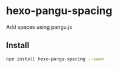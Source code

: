 # hexo-pangu-spacing
Add spaces using pangu.js

## Install

``` bash
npm install hexo-pangu-spacing --save
```